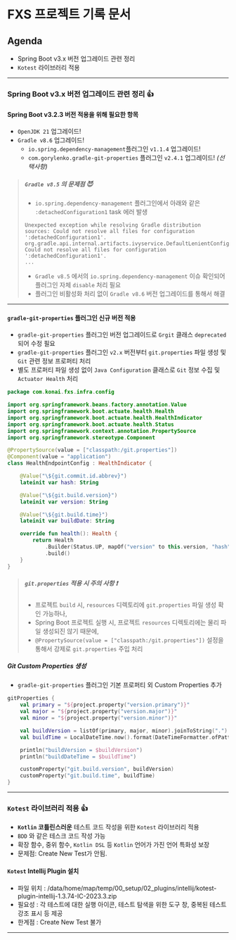 # FXS 프로젝트 기록 문서

## Agenda

- Spring Boot v3.x 버전 업그레이드 관련 정리
- `Kotest` 라이브러리 적용

---

### Spring Boot v3.x 버전 업그레이드 관련 정리 👍

#### Spring Boot v3.2.3 버전 적용을 위해 필요한 항목

- `OpenJDK 21` 업그레이드!
- `Gradle v8.6` 업그레이드!
    - `io.spring.dependency-management`플러그인 `v1.1.4` 업그레이드!
    - `com.gorylenko.gradle-git-properties` 플러그인 `v2.4.1` 업그레이드! *(선택사항)*

> ##### `Gradle v8.5` 의 문제점 😈
> - `io.spring.dependency-management` 플러그인에서 아래와 같은 `:detachedConfiguration1` task 에러 발생
> ```
> Unexpected exception while resolving Gradle distribution sources: Could not resolve all files for configuration ':detachedConfiguration1'.
> org.gradle.api.internal.artifacts.ivyservice.DefaultLenientConfiguration$ArtifactResolveException: Could not resolve all files for configuration ':detachedConfiguration1'.
> ...
> ```
> - `Gradle v8.5` 에서의 `io.spring.dependency-management` 이슈 확인되어 플러그인 자체 `disable` 처리 필요
> - 플러그인 비활성화 처리 없이 `Gradle v8.6` 버전 업그레이드를 통해서 해결

---

#### `gradle-git-properties` 플러그인 신규 버전 적용

- `gradle-git-properties` 플러그인 버전 업그레이드로 `Grgit` 클래스 `deprecated` 되어 수정 필요
- `gradle-git-properties` 플러그인 `v2.x` 버전부터 `git.properties` 파일 생성 및 `Git` 관련 정보 프로퍼티 처리
- 별도 프로퍼티 파일 생성 없이 `Java Configuration` 클래스로 `Git` 정보 수집 및 `Actuator Health` 처리

```kotlin
package com.konai.fxs.infra.config

import org.springframework.beans.factory.annotation.Value
import org.springframework.boot.actuate.health.Health
import org.springframework.boot.actuate.health.HealthIndicator
import org.springframework.boot.actuate.health.Status
import org.springframework.context.annotation.PropertySource
import org.springframework.stereotype.Component

@PropertySource(value = ["classpath:/git.properties"])
@Component(value = "application")
class HealthEndpointConfig : HealthIndicator {

    @Value("\${git.commit.id.abbrev}")
    lateinit var hash: String

    @Value("\${git.build.version}")
    lateinit var version: String

    @Value("\${git.build.time}")
    lateinit var buildDate: String

    override fun health(): Health {
        return Health
            .Builder(Status.UP, mapOf("version" to this.version, "hash" to this.hash, "build-date" to this.buildDate))
            .build()
    }
}
```

> ##### `git.properties` 적용 시 주의 사항 ❗
> - 프로젝트 `build` 시, `resources` 디렉토리에 `git.properties` 파일 생성 확인 가능하나,
> - Spring Boot 프로젝트 실행 시, 프로젝트 `resources` 디렉토리에는 물리 파일 생성되진 않기 때문에,
> - `@PropertySource(value = ["classpath:/git.properties"])` 설정을 통해서 강제로 `git.properties` 주입 처리

##### Git Custom Properties 생성

- `gradle-git-properties` 플러그인 기본 프로퍼티 외 Custom Properties 추가

```kotlin
gitProperties {
    val primary = "${project.property("version.primary")}"
    val major = "${project.property("version.major")}"
    val minor = "${project.property("version.minor")}"

    val buildVersion = listOf(primary, major, minor).joinToString(".")
    val buildTime = LocalDateTime.now().format(DateTimeFormatter.ofPattern("yyyy-MM-dd HH:mm:ss"))

    println("buildVersion = $buildVersion")
    println("buildDateTime = $buildTime")

    customProperty("git.build.version", buildVersion)
    customProperty("git.build.time", buildTime)
}
```

---

### `Kotest` 라이브러리 적용 👍

- **`Kotlin` 코틀린스러운** 테스트 코드 작성을 위한 `Kotest` 라이브러리 적용
- `BDD` 와 같은 테스크 코드 작성 가능
- 확장 함수, 중위 함수, `Kotlin DSL` 등 `Kotlin` 언어가 가진 언어 특화성 보장
- 문제점: Create New Test가 안됨.

#### `Kotest` Intellij Plugin 설치

- 파일 위치 : /data/home/map/temp/00_setup/02_plugins/intellij/kotest-plugin-intellij-1.3.74-IC-2023.3.zip
- 필요성 : 각 테스트에 대한 실행 아이콘, 테스트 탐색을 위한 도구 창, 중복된 테스트 강조 표시 등 제공
- 한계점 : Create New Test 불가

---
